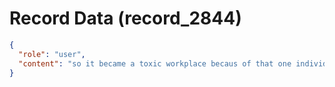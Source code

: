 # Record Data (record_2844)

```json
{
  "role": "user",
  "content": "so it became a toxic workplace becaus of that one individual who seems to have run amock now. i just don't like the narrative that one guy made a job untenable for me. how can i  live with that?"
}
```
